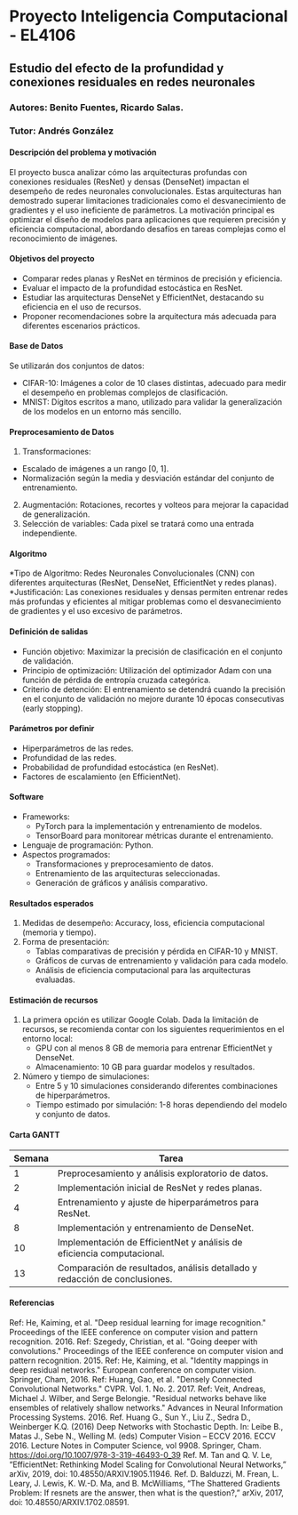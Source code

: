# Proyecto Inteligencia Computacional - EL4106
## Estudio del efecto de la profundidad y conexiones residuales en redes neuronales
### Autores: Benito Fuentes, Ricardo Salas.
### Tutor: Andrés González

#### Descripción del problema y motivación
El proyecto busca analizar cómo las arquitecturas profundas con conexiones residuales (ResNet) y densas (DenseNet) impactan el desempeño de redes neuronales convolucionales. Estas arquitecturas han demostrado superar limitaciones tradicionales como el desvanecimiento de gradientes y el uso ineficiente de parámetros. La motivación principal es optimizar el diseño de modelos para aplicaciones que requieren precisión y eficiencia computacional, abordando desafíos en tareas complejas como el reconocimiento de imágenes.

#### Objetivos del proyecto
* Comparar redes planas y ResNet en términos de precisión y eficiencia.
* Evaluar el impacto de la profundidad estocástica en ResNet.
* Estudiar las arquitecturas DenseNet y EfficientNet, destacando su eficiencia en el uso de recursos.
* Proponer recomendaciones sobre la arquitectura más adecuada para diferentes escenarios prácticos.

#### Base de Datos
Se utilizarán dos conjuntos de datos:
* CIFAR-10: Imágenes a color de 10 clases distintas, adecuado para medir el desempeño en problemas complejos de clasificación.
* MNIST: Dígitos escritos a mano, utilizado para validar la generalización de los modelos en un entorno más sencillo.

#### Preprocesamiento de Datos
1. Transformaciones:
  * Escalado de imágenes a un rango [0, 1].
  * Normalización según la media y desviación estándar del conjunto de entrenamiento.
2. Augmentación: Rotaciones, recortes y volteos para mejorar la capacidad de generalización.
3. Selección de variables: Cada pixel se tratará como una entrada independiente.

#### Algoritmo
 *Tipo de Algoritmo: Redes Neuronales Convolucionales (CNN) con diferentes arquitecturas (ResNet, DenseNet, EfficientNet y redes planas).
 *Justificación: Las conexiones residuales y densas permiten entrenar redes más profundas y eficientes al mitigar problemas como el desvanecimiento de gradientes y el uso excesivo de parámetros.

#### Definición de salidas
* Función objetivo: Maximizar la precisión de clasificación en el conjunto de validación.
* Principio de optimización: Utilización del optimizador Adam con una función de pérdida de entropía cruzada categórica.
* Criterio de detención: El entrenamiento se detendrá cuando la precisión en el conjunto de validación no mejore durante 10 épocas consecutivas (early stopping).

#### Parámetros por definir
* Hiperparámetros de las redes.
* Profundidad de las redes.
* Probabilidad de profundidad estocástica (en ResNet).
* Factores de escalamiento (en EfficientNet).

#### Software
- Frameworks: 
  * PyTorch para la implementación y entrenamiento de modelos.
  * TensorBoard para monitorear métricas durante el entrenamiento.
- Lenguaje de programación: Python.
- Aspectos programados:
  * Transformaciones y preprocesamiento de datos.
  * Entrenamiento de las arquitecturas seleccionadas.
  * Generación de gráficos y análisis comparativo.

#### Resultados esperados
1. Medidas de desempeño: Accuracy, loss, eficiencia computacional (memoria y tiempo).
2. Forma de presentación:
   * Tablas comparativas de precisión y pérdida en CIFAR-10 y MNIST.
   * Gráficos de curvas de entrenamiento y validación para cada modelo.
   * Análisis de eficiencia computacional para las arquitecturas evaluadas.

#### Estimación de recursos
1. La primera opción es utilizar Google Colab. Dada la limitación de recursos, se recomienda contar con los siguientes requerimientos en el entorno local:
   * GPU con al menos 8 GB de memoria para entrenar EfficientNet y DenseNet.
   * Almacenamiento: 10 GB para guardar modelos y resultados.
2. Número y tiempo de simulaciones:
   * Entre 5 y 10 simulaciones considerando diferentes combinaciones de hiperparámetros.
   * Tiempo estimado por simulación: 1-8 horas dependiendo del modelo y conjunto de datos.

#### Carta GANTT
| Semana | Tarea                                                                                     |
|--------|-------------------------------------------------------------------------------------------|
| 1      | Preprocesamiento y análisis exploratorio de datos.                                        |
| 2      | Implementación inicial de ResNet y redes planas.                                          |
| 4      | Entrenamiento y ajuste de hiperparámetros para ResNet.                                   |
| 8      | Implementación y entrenamiento de DenseNet.                                              |
| 10      | Implementación de EfficientNet y análisis de eficiencia computacional.                   |
| 13      | Comparación de resultados, análisis detallado y redacción de conclusiones.               |

#### Referencias
Ref: He, Kaiming, et al. "Deep residual learning for image recognition." Proceedings of the IEEE conference on computer vision and pattern recognition. 2016.
Ref: Szegedy, Christian, et al. "Going deeper with convolutions." Proceedings of the IEEE conference on computer vision and pattern recognition. 2015.
Ref: He, Kaiming, et al. "Identity mappings in deep residual networks." European conference on computer vision. Springer, Cham, 2016.
Ref: Huang, Gao, et al. "Densely Connected Convolutional Networks." CVPR. Vol. 1. No. 2. 2017.
Ref: Veit, Andreas, Michael J. Wilber, and Serge Belongie. "Residual networks behave like ensembles of relatively shallow networks." Advances in Neural Information Processing Systems. 2016.
Ref. Huang G., Sun Y., Liu Z., Sedra D., Weinberger K.Q. (2016) Deep Networks with Stochastic Depth. In: Leibe B., Matas J., Sebe N., Welling M. (eds) Computer Vision – ECCV 2016. ECCV 2016. Lecture Notes in Computer Science, vol 9908. Springer, Cham. https://doi.org/10.1007/978-3-319-46493-0_39
Ref. M. Tan and Q. V. Le, “EfficientNet: Rethinking Model Scaling for Convolutional Neural Networks,” arXiv, 2019, doi: 10.48550/ARXIV.1905.11946.
Ref.  D. Balduzzi, M. Frean, L. Leary, J. Lewis, K. W.-D. Ma, and B. McWilliams, “The Shattered Gradients Problem: If resnets are the answer, then what is the question?,” arXiv, 2017, doi: 10.48550/ARXIV.1702.08591.
